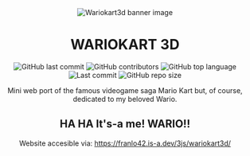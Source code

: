 <div align="center"><a name="readme-top"></a>
  
  <img alt="Wariokart3d banner image" src="https://github.com/user-attachments/assets/08870a47-77e6-444f-9a02-0b586039a70d">


# WARIOKART 3D
  
  ![GitHub last commit](https://img.shields.io/github/created-at/franlo42/wariokart3d?logo=mongodb&color=fdd50b)
  ![GitHub contributors](https://img.shields.io/github/contributors/franlo42/wariokart3d?logo=draugiemdotlv&color=78226d)
  ![GitHub top language](https://img.shields.io/github/languages/top/franlo42/wariokart3d?logo=academia&color=fdd50b)
  ![Last commit](https://img.shields.io/github/last-commit/franlo42/wariokart3d?logo=n8n&logoColor=%2320BEFF&color=78226d)
  ![GitHub repo size](https://img.shields.io/github/repo-size/franlo42/wariokart3d?logo=transmission&color=fdd50b)

Mini web port of the famous videogame saga Mario Kart but, of course, dedicated to my beloved Wario.

HA HA It's-a me! WARIO!!
---
Website accesible via: <a href="https://franlo42.is-a.dev/3js/wariokart3d/">https://franlo42.is-a.dev/3js/wariokart3d/</a>
</div>
